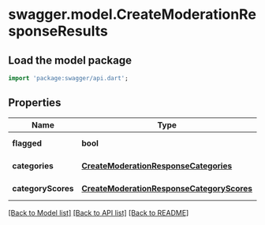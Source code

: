 # swagger.model.CreateModerationResponseResults

## Load the model package
```dart
import 'package:swagger/api.dart';
```

## Properties
Name | Type | Description | Notes
------------ | ------------- | ------------- | -------------
**flagged** | **bool** |  | [default to null]
**categories** | [**CreateModerationResponseCategories**](CreateModerationResponseCategories.md) |  | [default to null]
**categoryScores** | [**CreateModerationResponseCategoryScores**](CreateModerationResponseCategoryScores.md) |  | [default to null]

[[Back to Model list]](../README.md#documentation-for-models) [[Back to API list]](../README.md#documentation-for-api-endpoints) [[Back to README]](../README.md)

